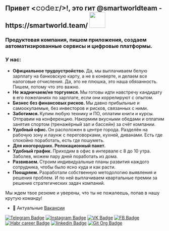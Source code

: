 <h2> Привет <𝚌𝚘𝚍𝚎𝚛/>!, это гит @smartworldteam - https://smartworld.team/ <img src="https://media.giphy.com/media/mGcNjsfWAjY5AEZNw6/giphy.gif" width="50"></h2>

### Продуктовая компания, пишем приложения, создаем автоматизированные сервисы и цифровые платформы. 

### У нас:
- <strong> Официальное трудоустройство. </strong> Да, мы выплачиваем белую зарплату на банковскую карту, а не в конверте, и делаем все налоговые отчисления. Да, это не плюшка, это наша обязанность. Пишем, потому что это важно.
- <strong> Не жадничаем/не торгуемся. </strong> Мы готовы идти навстречу кандидату в его пожеланиях по зарплате, если они коррелируют с опытом.
- <strong> Бизнес без финансовых рисков. </strong> Мы давно прибыльные и самоокупаемые, без инвесторов и рисков, связанных с ними.
- <strong> Заботимся. </strong> Купим любую технику и ПО, оплатим книги и курсы. Отправим на конференцию. Накормим вкусными обедами и оплатим занятия спортом (тренажёрный зал и бассейн) за счёт компании.
- <strong> Удобный офис. </strong> Он расположен в центре города. Разделён на рабочую зону и лаунж с переговорками, кухней, диванами. Есть где спокойно поработать, есть где пошуметь.
- <strong> Для иногородних. Релокационный пакет. </strong>
- <strong> Удобный график. </strong> Приходим в офис в интервале с 8 до 10 утра. Заболев, можем пару дней поработать из дома.
- <strong> Развиваем. </strong> Строим индивидуальные планы развития каждого сотрудника, чтобы было ясно куда и как расти.
- <strong> Поощряем. </strong> Разработали собственную методологию выявления и решения проблем. И по ней выплачиваем квартальные премии за решение стратегических задач компаний.

Мы ждем твое резюме и уверены, что ты не пожалеешь, попав в нашу крутую команду!

- 👀 Актуальные [Вакансии](https://job.smartworld.team/#rec294391725)

<div align="left">

[![Telegram Badge](https://img.shields.io/badge/-@hr_smart_world-blue?style=social&logo=telegram&link=https://t.me/hr_smart_world)](https://t.me/hr_smart_world)
[![Instagram Badge](https://img.shields.io/badge/-smartworld_team-blue?style=social&logo=Instagram&link=https://www.instagram.com/smartworld_team/)](https://www.instagram.com/smartworld_team/) 
[![VK Badge](https://img.shields.io/badge/-smartworld_team-blue?style=social&logo=vk&link=https://vk.com/smartworld_team)](https://vk.com/smartworld_team) 
[![FB Badge](https://img.shields.io/badge/-smartworld_team-blue?style=social&logo=facebook&link=https://www.facebook.com/smartworldllc/)](https://www.facebook.com/smartworldllc/) 
[![Habr career Badge](https://img.shields.io/badge/-Habr%20SmartWorld-blue?style=social&logo=habr&link=https://career.habr.com/companies/smartworld)](https://career.habr.com/companies/smartworld)
[![linkedin Badge](https://img.shields.io/badge/-SmartWorld%20llc-blue?style=social&logo=linkedin&link=https://linkedin.com/company/smartworld-llc)](https://linkedin.com/company/smartworld-llc)
[![Git Org Badge](https://img.shields.io/badge/-Git%20Organization-blue?style=social&logo=github&link=https://github.com/SmartWorld-LLC)](https://github.com/SmartWorld-LLC)  
 </div>
